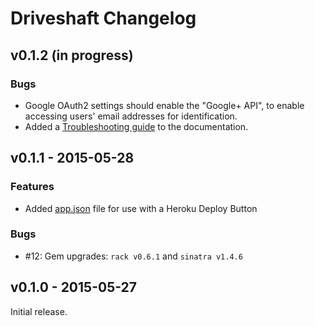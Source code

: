 # Driveshaft Changelog

## v0.1.2 (in progress)

### Bugs

* Google OAuth2 settings should enable the "Google+ API", to enable accessing users' email addresses for identification.
* Added a [Troubleshooting guide](https://github.io/newsdev/driveshaft/reference/#troubleshooting) to the documentation.

## v0.1.1 - 2015-05-28

### Features

* Added [app.json](https://devcenter.heroku.com/articles/app-json-schema) file for use with a Heroku Deploy Button

### Bugs

* #12: Gem upgrades: `rack v0.6.1` and `sinatra v1.4.6`

## v0.1.0 - 2015-05-27

Initial release.
